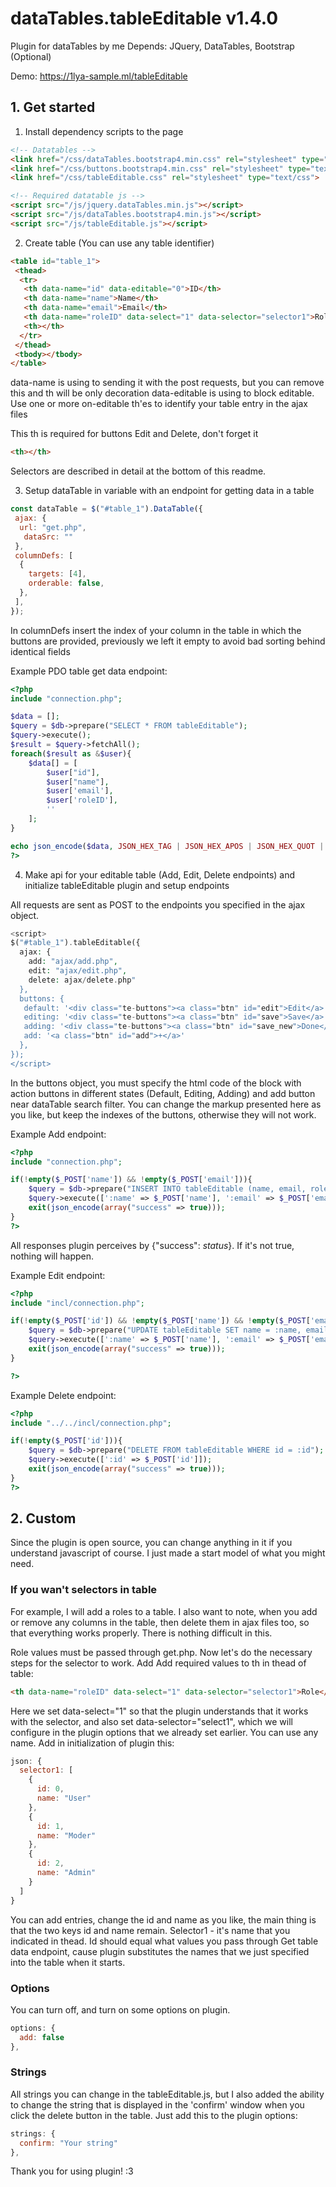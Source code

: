 # dataTables.tableEditable v1.4.0
Plugin for dataTables by me
Depends: JQuery, DataTables, Bootstrap (Optional)

Demo: https://1lya-sample.ml/tableEditable

## 1. Get started
1. Install dependency scripts to the page
```html
<!-- Datatables -->
<link href="/css/dataTables.bootstrap4.min.css" rel="stylesheet" type="text/css">
<link href="/css/buttons.bootstrap4.min.css" rel="stylesheet" type="text/css">
<link href="/css/tableEditable.css" rel="stylesheet" type="text/css">

<!-- Required datatable js -->
<script src="/js/jquery.dataTables.min.js"></script>
<script src="/js/dataTables.bootstrap4.min.js"></script>
<script src="/js/tableEditable.js"></script>
```

2. Create table (You can use any table identifier)
```html
<table id="table_1">
 <thead>
  <tr>
   <th data-name="id" data-editable="0">ID</th>
   <th data-name="name">Name</th>
   <th data-name="email">Email</th>
   <th data-name="roleID" data-select="1" data-selector="selector1">Role</th>
   <th></th>
  </tr>
 </thead>
 <tbody></tbody>
</table>
```
data-name is using to sending it with the post requests, but you can remove this and th will be only decoration
data-editable is using to block editable. Use one or more on-editable th'es to identify your table entry in the ajax files

This th is required for buttons Edit and Delete, don't forget it
```html
<th></th>
```

Selectors are described in detail at the bottom of this readme.

3. Setup dataTable in variable with an endpoint for getting data in a table
```javascript
const dataTable = $("#table_1").DataTable({
 ajax: {
  url: "get.php",
   dataSrc: ""
 },
 columnDefs: [
  {
    targets: [4],
    orderable: false,
  },
 ],
});
```
In columnDefs insert the index of your column in the table in which the buttons are provided, previously we left it empty to avoid bad sorting behind identical fields

Example PDO table get data endpoint:
```php
<?php
include "connection.php";

$data = [];
$query = $db->prepare("SELECT * FROM tableEditable");
$query->execute();
$result = $query->fetchAll();
foreach($result as &$user){
	$data[] = [
		$user["id"],
		$user["name"],
		$user['email'],
		$user['roleID'],
		''
	];
}

echo json_encode($data, JSON_HEX_TAG | JSON_HEX_APOS | JSON_HEX_QUOT | JSON_HEX_AMP | JSON_UNESCAPED_UNICODE);
?>
```
4. Make api for your editable table (Add, Edit, Delete endpoints) and initialize tableEditable plugin and setup endpoints

All requests are sent as POST to the endpoints you specified in the ajax object.
```php
<script>
$("#table_1").tableEditable({
  ajax: {
    add: "ajax/add.php",
    edit: "ajax/edit.php",
    delete: ajax/delete.php"
  },
  buttons: {
   default: '<div class="te-buttons"><a class="btn" id="edit">Edit</a> <a class="btn" id="delete">Del</a></div>',
   editing: '<div class="te-buttons"><a class="btn" id="save">Save</a> <a class="btn" id="delete">Del</a></div>',
   adding: '<div class="te-buttons"><a class="btn" id="save_new">Done</a> <a class="btn" id="delete_new">Del</a></div>',
   add: '<a class="btn" id="add">+</a>'
  },
});
</script>
```
In the buttons object, you must specify the html code of the block with action buttons in different states (Default, Editing, Adding) and add button near dataTable search filter. You can change the markup presented here as you like, but keep the indexes of the buttons, otherwise they will not work.

Example Add endpoint:
```php
<?php
include "connection.php";

if(!empty($_POST['name']) && !empty($_POST['email'])){
	$query = $db->prepare("INSERT INTO tableEditable (name, email, roleID, registerDate) VALUES (:name, :email, :roleID, :time)");
	$query->execute([':name' => $_POST['name'], ':email' => $_POST['email'], ':roleID' => $_POST['roleID'], ':time' => time()]);
	exit(json_encode(array("success" => true)));
}
?>
```
All responses plugin perceives by {"success": *status*}. If it's not true, nothing will happen.

Example Edit endpoint:
```php
<?php
include "incl/connection.php";

if(!empty($_POST['id']) && !empty($_POST['name']) && !empty($_POST['email']) && isset($_POST['roleID'])){
	$query = $db->prepare("UPDATE tableEditable SET name = :name, email = :email, roleID = :roleID WHERE id = :id");
	$query->execute([':name' => $_POST['name'], ':email' => $_POST['email'], ':roleID' => $_POST['roleID'], ':id' => $_POST['id']]);
	exit(json_encode(array("success" => true)));
}

?>
```

Example Delete endpoint:
```php
<?php
include "../../incl/connection.php";

if(!empty($_POST['id'])){
	$query = $db->prepare("DELETE FROM tableEditable WHERE id = :id");
	$query->execute([':id' => $_POST['id']]);
	exit(json_encode(array("success" => true)));
}
?>
```

## 2. Custom
Since the plugin is open source, you can change anything in it if you understand javascript of course. I just made a start model of what you might need.

### If you wan't selectors in table
For example, I will add a roles to a table. I also want to note, when you add or remove any columns in the table, then delete them in ajax files too, so that everything works properly. There is nothing difficult in this.

Role values must be passed through get.php. Now let's do the necessary steps for the selector to work. Add Add required values to th in thead of table:
```html
<th data-name="roleID" data-select="1" data-selector="selector1">Role</th>
```
Here we set data-select="1" so that the plugin understands that it works with the selector, and also set data-selector="select1", which we will configure in the plugin options that we already set earlier. You can use any name. Add in initialization of plugin this:
```javascript
json: {
  selector1: [
    {
      id: 0, 
      name: "User"
    },
    {
      id: 1, 
      name: "Moder"
    },
    {
      id: 2,
      name: "Admin"
    }
  ]
}
```
You can add entries, change the id and name as you like, the main thing is that the two keys id and name remain. Selector1 - it's name that you indicated in thead. Id 
should equal what values you pass through Get table data endpoint, cause plugin substitutes the names that we just specified into the table when it starts.

### Options
You can turn off, and turn on some options on plugin.
```javascript
options: {
  add: false
},
```

### Strings
All strings you can change in the tableEditable.js, but I also added the ability to change the string that is displayed in the 'confirm' window when you click the delete button in the table. Just add this to the plugin options:
```javascript
strings: {
  confirm: "Your string"
},
```

Thank you for using plugin! :3
